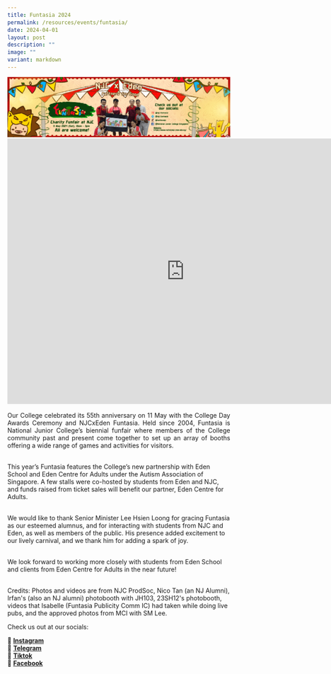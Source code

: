 ```yaml
---
title: Funtasia 2024
permalink: /resources/events/funtasia/
date: 2024-04-01
layout: post
description: ""
image: ""
variant: markdown
---
```

<img alt="BANNER" src="/images/Funtasia2024/NJ_Website_new.png">

<div align="center"><iframe allowfullscreen="" allow="accelerometer; autoplay; clipboard-write; encrypted-media; gyroscope; picture-in-picture; web-share" frameborder="0" title="NJC x Eden Funtasia 2024 - Walking Tour" src="https://www.youtube.com/embed/igsAddOUBcU" height="600" width="800"></iframe></div>

<p style="text-align: justify;">
Our College celebrated its 55th anniversary on 11 May with the College Day Awards Ceremony and NJCxEden Funtasia. Held since 2004, Funtasia is National Junior College’s biennial funfair where members of the College community past and present come together to set up an array of booths offering a wide range of games and activities for visitors.
<br><br>

This year’s Funtasia features the College’s new partnership with Eden School and Eden Centre for Adults under the Autism Association of Singapore. A few stalls were co-hosted by students from Eden and NJC, and funds raised from ticket sales will benefit our partner, Eden Centre for Adults.
<br><br>

We would like to thank Senior Minister Lee Hsien Loong for gracing Funtasia as our esteemed alumnus, and for interacting with students from NJC and Eden, as well as members of the public. His presence added excitement to our lively carnival, and we thank him for adding a spark of joy.
<br><br>

We look forward to working more closely with students from Eden School and clients from Eden Centre for Adults in the near future!
<br><br>

Credits: Photos and videos are from NJC ProdSoc, Nico Tan (an NJ Alumni), Irfan's (also an NJ alumni) photobooth with JH103, 23SH12's photobooth, videos that Isabelle (Funtasia Publicity Comm IC) had taken while doing live pubs, and the approved photos from MCI with SM Lee.
</p>

<p style="text-align: justify;"> Check us out at our socials: </p>
📸 <b><a target="_blank" href="https://www.instagram.com/njc.funtasia/">Instagram</a></b><br>
📲 <b><a target="_blank" href="https://t.me/njcfuntasia">Telegram</a></b><br>
🎵 <b><a target="_blank" href="https://www.tiktok.com/@nationaljc">Tiktok</a></b><br>
📘 <b><a target="_blank" href="https://www.facebook.com/nationaljc/">Facebook</a></b>